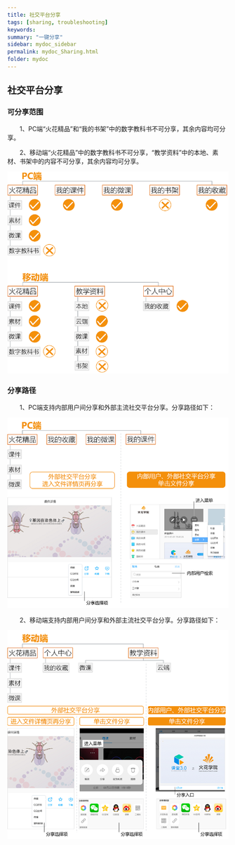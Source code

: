 ```yaml
---
title: 社交平台分享
tags: [sharing, troubleshooting]
keywords:
summary: "一键分享"
sidebar: mydoc_sidebar
permalink: mydoc_Sharing.html
folder: mydoc
---
```


## 社交平台分享

### 可分享范围

&ensp;&ensp;&ensp;&ensp;1、PC端“火花精品”和“我的书架”中的数字教科书不可分享，其余内容均可分享。

&ensp;&ensp;&ensp;&ensp;2、移动端“火花精品”中的数字教科书不可分享，“教学资料”中的本地、素材、书架中的内容不可分享，其余内容均可分享。

![avatar](images/0007分享1.png)

### 分享路径

&ensp;&ensp;&ensp;&ensp;1、PC端支持内部用户间分享和外部主流社交平台分享。分享路径如下：

![avatar](images/0007分享2.png)

&ensp;&ensp;&ensp;&ensp;2、移动端支持内部用户间分享和外部主流社交平台分享。分享路径如下：

![avatar](images/0007分享3.png)
